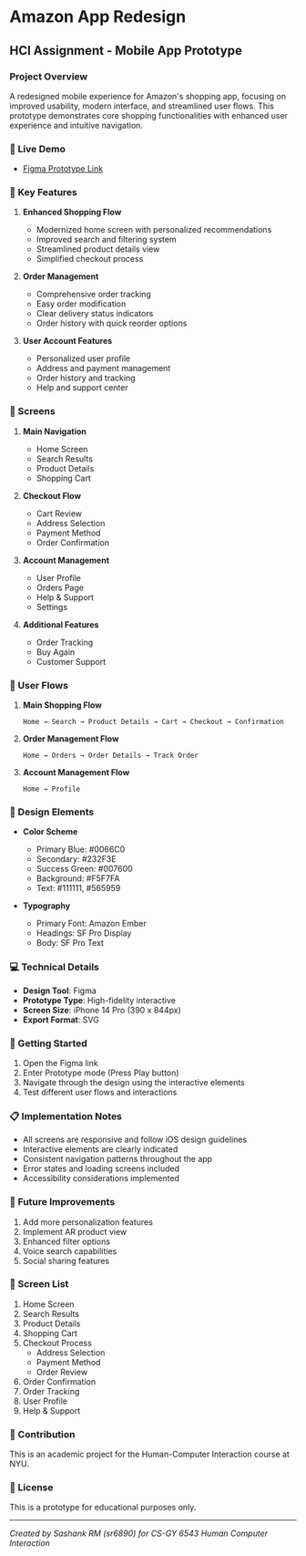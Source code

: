 # Amazon App Redesign
## HCI Assignment - Mobile App Prototype

### Project Overview
A redesigned mobile experience for Amazon's shopping app, focusing on improved usability, modern interface, and streamlined user flows. This prototype demonstrates core shopping functionalities with enhanced user experience and intuitive navigation.

### 🔗 Live Demo
- [Figma Prototype Link](https://www.figma.com/proto/jJ3KYOkTGBPbV4gCxGO4Ht/Amazon-app?node-id=1-165&t=BKN4tskiCr5UCvhE-1&scaling=min-zoom&content-scaling=fixed&page-id=0%3A1&starting-point-node-id=1%3A165&show-proto-sidebar=1)

### 🎯 Key Features
1. **Enhanced Shopping Flow**
   - Modernized home screen with personalized recommendations
   - Improved search and filtering system
   - Streamlined product details view
   - Simplified checkout process

2. **Order Management**
   - Comprehensive order tracking
   - Easy order modification
   - Clear delivery status indicators
   - Order history with quick reorder options

3. **User Account Features**
   - Personalized user profile
   - Address and payment management
   - Order history and tracking
   - Help and support center

### 📱 Screens
1. **Main Navigation**
   - Home Screen
   - Search Results
   - Product Details
   - Shopping Cart

2. **Checkout Flow**
   - Cart Review
   - Address Selection
   - Payment Method
   - Order Confirmation

3. **Account Management**
   - User Profile
   - Orders Page
   - Help & Support
   - Settings

4. **Additional Features**
   - Order Tracking
   - Buy Again
   - Customer Support

### 🔄 User Flows
1. **Main Shopping Flow**
   ```
   Home → Search → Product Details → Cart → Checkout → Confirmation
   ```

2. **Order Management Flow**
   ```
   Home → Orders → Order Details → Track Order
   ```

3. **Account Management Flow**
   ```
   Home → Profile
   ```

### 🎨 Design Elements
- **Color Scheme**
  - Primary Blue: #0066C0
  - Secondary: #232F3E
  - Success Green: #007600
  - Background: #F5F7FA
  - Text: #111111, #565959

- **Typography**
  - Primary Font: Amazon Ember
  - Headings: SF Pro Display
  - Body: SF Pro Text

### 💻 Technical Details
- **Design Tool**: Figma
- **Prototype Type**: High-fidelity interactive
- **Screen Size**: iPhone 14 Pro (390 x 844px)
- **Export Format**: SVG

### 🚀 Getting Started
1. Open the Figma link
2. Enter Prototype mode (Press Play button)
3. Navigate through the design using the interactive elements
4. Test different user flows and interactions

### 📋 Implementation Notes
- All screens are responsive and follow iOS design guidelines
- Interactive elements are clearly indicated
- Consistent navigation patterns throughout the app
- Error states and loading screens included
- Accessibility considerations implemented

### 🎯 Future Improvements
1. Add more personalization features
2. Implement AR product view
3. Enhanced filter options
4. Voice search capabilities
5. Social sharing features

### 📱 Screen List
1. Home Screen
2. Search Results
3. Product Details
4. Shopping Cart
5. Checkout Process
   - Address Selection
   - Payment Method
   - Order Review
6. Order Confirmation
7. Order Tracking
8. User Profile
9. Help & Support

### 🤝 Contribution
This is an academic project for the Human-Computer Interaction course at NYU.

### 📄 License
This is a prototype for educational purposes only. 

---
*Created by Sashank RM (sr6890) for CS-GY 6543 Human Computer Interaction*
